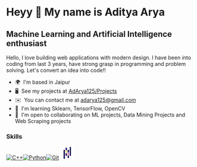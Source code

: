 Heyy 👋 My name is Aditya Arya
===================================================================================================================================

Machine Learning and Artificial Intelligence enthusiast
--------------------

Hello, I love building web applications with modern design. I have been into coding from last 3 years, have strong grasp in programming and problem solving.
Let's convert an idea into code!!

* 🌍  I'm based in Jaipur
* 🖥️  See my projects at [AdArya125/Projects](https://github.com/AdArya125/Projects)
* ✉️  You can contact me at [adarya125@gmail.com](mailto:adarya125@gmail.com)
* 🧠  I'm learning Sklearn, TensorFlow, OpenCV
* 🤝  I'm open to collaborating on ML projects, Data Mining Projects and Web Scraping projects

### Skills
<a href="https://docs.microsoft.com/en-us/cpp/?view=msvc-170" target="_blank" rel="noreferrer"><img src="https://raw.githubusercontent.com/danielcranney/readme-generator/main/public/icons/skills/cplusplus-colored.svg" width="36" height="36" alt="C++" /></a><a href="https://www.python.org/" target="_blank" rel="noreferrer"><img src="https://raw.githubusercontent.com/danielcranney/readme-generator/main/public/icons/skills/python-colored.svg" width="36" height="36" alt="Python" /></a><a href="https://git-scm.com/" target="_blank" rel="noreferrer"><img src="https://raw.githubusercontent.com/danielcranney/readme-generator/main/public/icons/skills/git-colored.svg" width="36" height="36" alt="Git" /></a>
<a href="https://pandas.pydata.org/" target="_blank" rel="noreferrer"><img src="https://github.com/AdArya125/AdArya125/blob/main/Pandas.png" width="36" height="36" alt="Pandas" /></a>
